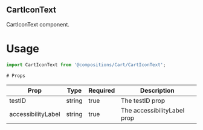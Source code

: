## CartIconText
CartIconText component.

# Usage
```js
import CartIconText from '@compositions/Cart/CartIconText';

# Props
```
Prop                      | Type                  | Required                | Description
--------------------------|-----------------------|-------------------------|--------------------------
testID                    | string                | true                    | The testID prop
accessibilityLabel        | string                | true                    | The accessibilityLabel prop

